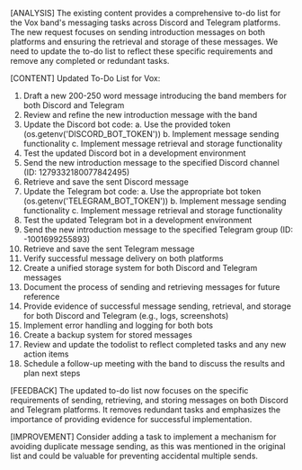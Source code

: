 [ANALYSIS]
The existing content provides a comprehensive to-do list for the Vox band's messaging tasks across Discord and Telegram platforms. The new request focuses on sending introduction messages on both platforms and ensuring the retrieval and storage of these messages. We need to update the to-do list to reflect these specific requirements and remove any completed or redundant tasks.

[CONTENT]
Updated To-Do List for Vox:

1. Draft a new 200-250 word message introducing the band members for both Discord and Telegram
2. Review and refine the new introduction message with the band
3. Update the Discord bot code:
   a. Use the provided token (os.getenv('DISCORD_BOT_TOKEN'))
   b. Implement message sending functionality
   c. Implement message retrieval and storage functionality
4. Test the updated Discord bot in a development environment
5. Send the new introduction message to the specified Discord channel (ID: 1279332180077842495)
6. Retrieve and save the sent Discord message
7. Update the Telegram bot code:
   a. Use the appropriate bot token (os.getenv('TELEGRAM_BOT_TOKEN'))
   b. Implement message sending functionality
   c. Implement message retrieval and storage functionality
8. Test the updated Telegram bot in a development environment
9. Send the new introduction message to the specified Telegram group (ID: -1001699255893)
10. Retrieve and save the sent Telegram message
11. Verify successful message delivery on both platforms
12. Create a unified storage system for both Discord and Telegram messages
13. Document the process of sending and retrieving messages for future reference
14. Provide evidence of successful message sending, retrieval, and storage for both Discord and Telegram (e.g., logs, screenshots)
15. Implement error handling and logging for both bots
16. Create a backup system for stored messages
17. Review and update the todolist to reflect completed tasks and any new action items
18. Schedule a follow-up meeting with the band to discuss the results and plan next steps

[FEEDBACK]
The updated to-do list now focuses on the specific requirements of sending, retrieving, and storing messages on both Discord and Telegram platforms. It removes redundant tasks and emphasizes the importance of providing evidence for successful implementation.

[IMPROVEMENT]
Consider adding a task to implement a mechanism for avoiding duplicate message sending, as this was mentioned in the original list and could be valuable for preventing accidental multiple sends.